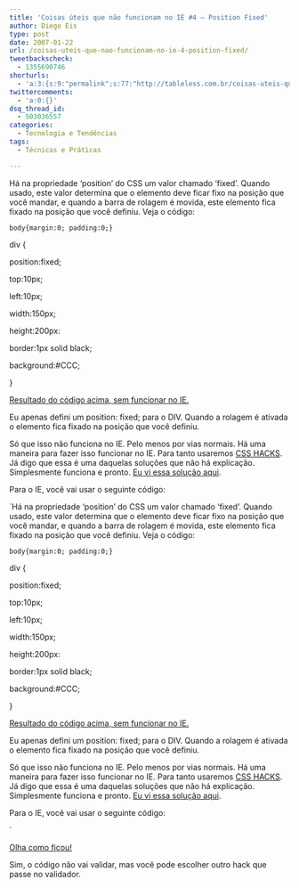 ```yaml
---
title: 'Coisas úteis que não funcionam no IE #4 – Position Fixed'
author: Diego Eis
type: post
date: 2007-01-22
url: /coisas-uteis-que-nao-funcionam-no-ie-4-position-fixed/
tweetbackscheck:
  - 1355690746
shorturls:
  - 'a:3:{s:9:"permalink";s:77:"http://tableless.com.br/coisas-uteis-que-nao-funcionam-no-ie-4-position-fixed";s:7:"tinyurl";s:26:"http://tinyurl.com/3u8rfrv";s:4:"isgd";s:19:"http://is.gd/sbzce4";}'
twittercomments:
  - 'a:0:{}'
dsq_thread_id:
  - 503036557
categories:
  - Tecnologia e Tendências
tags:
  - Técnicas e Práticas

---
```

Há na propriedade &#8216;position&#8217; do CSS um valor chamado &#8216;fixed&#8217;. Quando usado, este valor determina que o elemento deve ficar fixo na posição que você mandar, e quando a barra de rolagem é movida, este elemento fica fixado na posição que você definiu. Veja o código:

<code id="line1">body{margin:0; padding:0;}</code>

div {
  
position:fixed;
  
top:10px;
  
left:10px;
  
width:150px;
  
height:200px:
  
border:1px solid black;
  
background:#CCC;
  
}
  
[Resultado do código acima, sem funcionar no IE.][1]

Eu apenas defini um position: fixed; para o DIV. Quando a rolagem é ativada o elemento fica fixado na posição que você definiu.

Só que isso não funciona no IE. Pelo menos por vias normais. Há uma maneira para fazer isso funcionar no IE. Para tanto usaremos [CSS HACKS][2]. Já digo que essa é uma daquelas soluções que não há explicação. Simplesmente funciona e pronto. [Eu vi essa solução aqui][3].

Para o IE, você vai usar o seguinte código:
  
`Há na propriedade &#8216;position&#8217; do CSS um valor chamado &#8216;fixed&#8217;. Quando usado, este valor determina que o elemento deve ficar fixo na posição que você mandar, e quando a barra de rolagem é movida, este elemento fica fixado na posição que você definiu. Veja o código:

<code id="line1">body{margin:0; padding:0;}</code>

div {
  
position:fixed;
  
top:10px;
  
left:10px;
  
width:150px;
  
height:200px:
  
border:1px solid black;
  
background:#CCC;
  
}
  
[Resultado do código acima, sem funcionar no IE.][1]

Eu apenas defini um position: fixed; para o DIV. Quando a rolagem é ativada o elemento fica fixado na posição que você definiu.

Só que isso não funciona no IE. Pelo menos por vias normais. Há uma maneira para fazer isso funcionar no IE. Para tanto usaremos [CSS HACKS][2]. Já digo que essa é uma daquelas soluções que não há explicação. Simplesmente funciona e pronto. [Eu vi essa solução aqui][3].

Para o IE, você vai usar o seguinte código:
  
` 

[Olha como ficou!][4]

Sim, o código não vai validar, mas você pode escolher outro hack que passe no validador.

 [1]: http://tableless.com.br/estudo/positionfixed/semie.html
 [2]: http://tableless.com.br/csshacks
 [3]: http://home.tampabay.rr.com/bmerkey/examples/fake-position-fixed.html
 [4]: http://tableless.com.br/estudo/positionfixed/ie.html